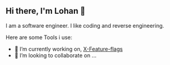 ## Hi there, I'm Lohan 👋

I am a software engineer. I like coding and reverse engineering.

Here are some Tools i use:

- 🔭 I’m currently working on, [X-Feature-flags](https://github.com/lohansimpson/x-feature-flags)
- 👯 I’m looking to collaborate on ...

